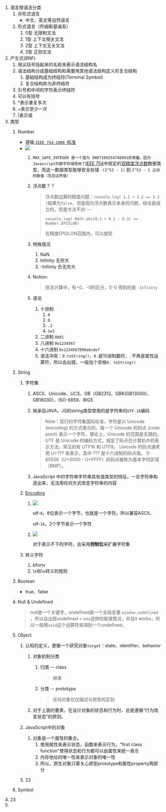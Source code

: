 1. 语言按语法分类
   1. 非形式语言
      - 中文、英文等自然语言
   2. 形式语言（乔姆斯基谱系）
      1. 0型	无限制文法
      2. 1型    上下文相关文法
      3. 2型    上下文无关文法
      4. 3型    正则文法
2. 产生式(BNF)
   1. 用尖括号括起来的名称来表示语法结构名
   2. 语法结构分成基础结构和需要用其他语法结构定义的复合结构
      1. 基础结构成为终结符(Terminal Symbol)
      2. 复合结构称为非终结符
   3. 引号和中间的字符表示终结符
   4. 可以有括号
   5. *表示重复多次
   6. +表示至少一次
   7. |表示或
3. 类型
   1. Number
      - 遵循[ `IEEE 754-2008 `标准](https://zh.wikipedia.org/zh-hans/IEEE_754)
      - ![](D:\Project\Frontend-02-Template\week02\1024px-IEEE_754_double_precision.svg.png)
        1. `MAX_SAFE_INTEGER 是一个值为 9007199254740991的常量。因为Javascript的数字存储使用了`[IEEE 754](http://en.wikipedia.org/wiki/IEEE_floating_point)中规定的[双精度浮点数](https://zh.wikipedia.org/zh-cn/雙精度浮點數)数据类型，而这一数据类型能够安全存储 `-(2^53 - 1)` 到 `2^53 - 1 之间的数值（包含边界值）` 
        
        2. 浮点数？？
        
           >  浮点数运算的精度问题：`console.log( 1.1 + 2.2 == 3.3 )`结果为`false`，但是因为浮点数表示本身的问题，结论是成立的，但是方法不对 ---
           >
           > `console.log( Math.abs(0.1 + 0.2 - 0.3) <= Number.EPSILON)`
           >
           > 在精度EPSILON范围内，可以接受
        
        3. 特殊情况
        
           1.  NaN
           2.  Infinity 无穷大
           3.  -Infinity 负无穷大
        
        4.  Notion:
        
            > 除法计算中，有+0、-0的区分，1/-0 得到的是 `-Infinity`
        
        5.  语法
        
            1.  十进制  
                1.  `0`
                2.  `0.`
                3.  `.2`
                4.  `1e3`
            2.  二进制            `0b01`
            3.  八进制            `0o1234567`
            4.  十六进制        `0x1234567890abcdef`
            5.  语法冲突：`0.toString()`，`0.`是10进制数时，`.`不再是属性运算符，所以会出错，一般加个空格`0. toString()`
      
   2. String
   
      1. 字符集
   
         1. ASCII、Unicode、UCS、GB（GB2312、GBK(GB13000)、GB18030）、ISO-8859、BIG5
   
         2. 继承自JAVA，JS的string类型使用的是字符串的`UTF-16`编码
   
            > Note：现行的字符集国际标准，字符是以 Unicode (encoding) 的方式表示的，每一个 Unicode 的码点 (code point) 表示一个字符，理论上，Unicode 的范围是无限的。UTF 是 Unicode 的编码方式，规定了码点在计算机中的表示方法，常见的有 UTF16 和 UTF8。 Unicode 的码点通常用 U+??? 来表示，其中 ??? 是十六进制的码点值。 0-65536（U+0000 - U+FFFF）的码点被称为基本字符区域（BMP）。
   
         3. JavaScript 中的字符串字符串具有值类型的特征，一旦字符串构造出来，无法用任何方式改变字符串的内容
   
      2. [Encoding]( http://www.ruanyifeng.com/blog/2007/10/ascii_unicode_and_utf-8.html )
   
         1. ![](D:\Project\Frontend-02-Template\week02\utf.png)
   
            utf-`8`，8位表示一个字节，也就是一个字符，所以兼容ASCII，
   
            utf-`16`，2个字节表示一个字符
   
         2. ![](D:\Project\Frontend-02-Template\week02\控制位.png)
   
            对于表示不下的字符，会采用**控制位**来扩展字符集
   
      3. 转义字符
   
         1. bfnrtv
         2. \x和\u转义的规则
   
   3. Boolean
   
      - true、false
   
   4. Null & Undefined
   
      > null是一个关键字，undefined是一个全局变量 `window.undefined `，所以会出现undefined = xxx这样的赋值情况，并且it works，所以一般用`void`这个运算符来得到一个undefined，
   
   5. Object
   
      1. 认知的定义，更像一个研究对象`target`：state、identifier、behavior
   
         1. 对象机制分类
   
            1. 归类 -- class
   
               > 继承
   
            2. 分类 -- prototype
   
               >  任何对象仅仅描述与原型的区别
   
         2. 对于上面的要素，在设计对象的状态和行为时，总是遵循“行为改变状态”的原则。
   
      2. JavaScript中的对象
   
         1. 对象是一个属性的集合。
            1. 使用属性来表示状态，函数来表示行为，"first class function"使得状态和行为都可以由属性来统一表示
            2. 内存地址的唯一性来表示对象的唯一性
            3. 所以，原生对象只需关心原型prototype和属性property两部分
   
      3. 23
   
   6. Symbol
5. 23
6. 
